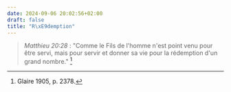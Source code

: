 ```yaml
---
date: 2024-09-06 20:02:56+02:00
draft: false
title: "R\xE9demption"
---
```





> *Matthieu 20:28* : "Comme le Fils de l'homme n'est point venu pour être servi, mais pour servir et donner sa vie pour la rédemption d'un grand nombre." [^1]

[^1]: Glaire 1905, p. 2378.
